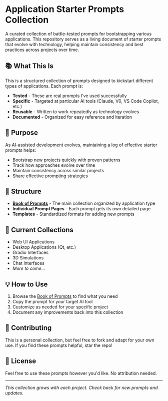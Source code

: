 # Application Starter Prompts Collection

A curated collection of battle-tested prompts for bootstrapping various applications. This repository serves as a living document of starter prompts that evolve with technology, helping maintain consistency and best practices across projects over time.

## 📚 What This Is

This is a structured collection of prompts designed to kickstart different types of applications. Each prompt is:
- **Tested** - These are real prompts I've used successfully
- **Specific** - Targeted at particular AI tools (Claude, V0, VS Code Copilot, etc.)
- **Reusable** - Written to work repeatedly as technology evolves
- **Documented** - Organized for easy reference and iteration

## 🎯 Purpose

As AI-assisted development evolves, maintaining a log of effective starter prompts helps:
- Bootstrap new projects quickly with proven patterns
- Track how approaches evolve over time
- Maintain consistency across similar projects
- Share effective prompting strategies

## 📖 Structure

- **[Book of Prompts](./book-of-prompts.md)** - The main collection organized by application type
- **Individual Prompt Pages** - Each prompt gets its own detailed page
- **Templates** - Standardized formats for adding new prompts

## 🚀 Current Collections

- Web UI Applications
- Desktop Applications (Qt, etc.)
- Gradio Interfaces
- 3D Simulations
- Chat Interfaces
- *More to come...*

## 💡 How to Use

1. Browse the [Book of Prompts](./book-of-prompts.md) to find what you need
2. Copy the prompt for your target AI tool
3. Customize as needed for your specific project
4. Document any improvements back into this collection

## 🤝 Contributing

This is a personal collection, but feel free to fork and adapt for your own use. If you find these prompts helpful, star the repo!

## 📝 License

Feel free to use these prompts however you'd like. No attribution needed.

---

*This collection grows with each project. Check back for new prompts and updates.*